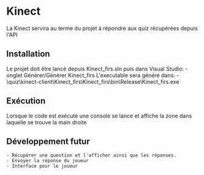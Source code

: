 # Kinect

La Kinect servira au terme du projet à répondre aux quiz récupérées depuis l'API

## Installation

Le projet doit être lancé depuis Kinect_firs.sln puis dans Visual Studio:
	-onglet Générer/Générer Kinect_firs
L'executable sera généré dans:
	-\quiz\kinect-client\Kinect_firs\Kinect_firs\bin\Release\Kinect_firs.exe

## Exécution

Lorsque le code est exécuté une console se lance et affiche la zone dans laquelle se trouve la main droite


## Développement futur

	- Récupérer une question et l'afficher ainsi que les réponses.
	- Envoyer la réponse du joueur
	- Interface pour le joueur